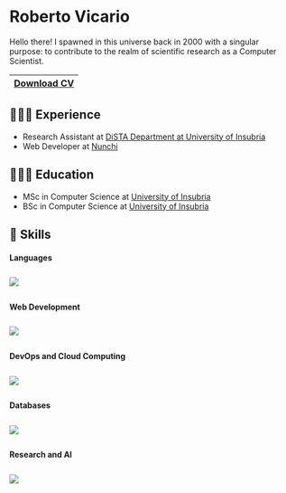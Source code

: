 # Roberto Vicario

Hello there! I spawned in this universe back in 2000 with a singular purpose: to contribute to the realm of scientific research as a Computer Scientist.

| <a href="./docs/robertovicario_CV.pdf" download>Download CV</a> |
| -- |

## 👨🏻‍💻 Experience

- Research Assistant at [DiSTA Department at University of Insubria
](https://www.uninsubria.it/rubrica/dipartimento-di-scienze-teoriche-e-applicate)
- Web Developer at [Nunchi](https://www.nunchicommunication.com)

## 👨🏻‍🎓 Education

- MSc in Computer Science at [University of Insubria](https://www.uninsubria.it)
- BSc in Computer Science at [University of Insubria](https://www.uninsubria.it)

## 🚀 Skills

#### Languages

<img src="https://skillicons.dev/icons?i=java,c,cpp,python,js,bash&amp;theme=light" style="margin-top: 8px;margin-bottom: 8px;">

#### Web Development

<img src="https://skillicons.dev/icons?i=html,css,bootstrap,django,flask,wordpress&amp;theme=light" style="margin-top: 8px;margin-bottom: 8px;">

#### DevOps and Cloud Computing

<img src="https://skillicons.dev/icons?i=spring,docker,kubernetes,git,gcp,terraform&amp;theme=light" style="margin-top: 8px;margin-bottom: 8px;">

#### Databases

<img src="https://skillicons.dev/icons?i=mysql,postgres,sqlite,mongodb,hibernate,firebase&amp;theme=light" style="margin-top: 8px;margin-bottom: 8px;">

#### Research and AI

<img src="https://skillicons.dev/icons?i=r,scala,matlab,sklearn,pytorch,tensorflow&amp;theme=light" style="margin-top: 8px;margin-bottom: 8px;">
